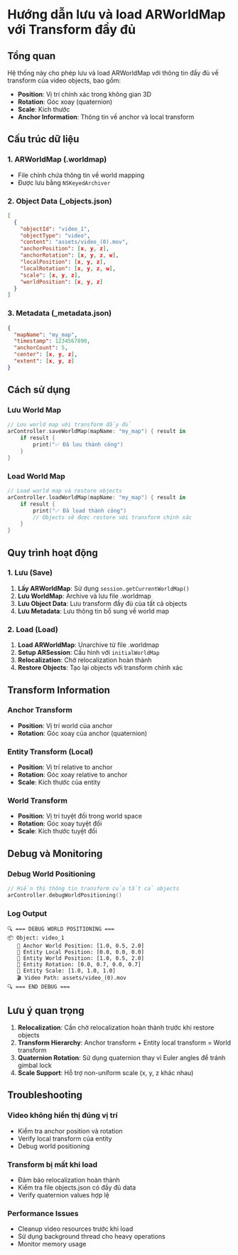 # Hướng dẫn lưu và load ARWorldMap với Transform đầy đủ

## Tổng quan

Hệ thống này cho phép lưu và load ARWorldMap với thông tin đầy đủ về transform của video objects, bao gồm:
- **Position**: Vị trí chính xác trong không gian 3D
- **Rotation**: Góc xoay (quaternion)
- **Scale**: Kích thước
- **Anchor Information**: Thông tin về anchor và local transform

## Cấu trúc dữ liệu

### 1. ARWorldMap (.worldmap)
- File chính chứa thông tin về world mapping
- Được lưu bằng `NSKeyedArchiver`

### 2. Object Data (_objects.json)
```json
[
  {
    "objectId": "video_1",
    "objectType": "video",
    "content": "assets/video_(0).mov",
    "anchorPosition": [x, y, z],
    "anchorRotation": [x, y, z, w],
    "localPosition": [x, y, z],
    "localRotation": [x, y, z, w],
    "scale": [x, y, z],
    "worldPosition": [x, y, z]
  }
]
```

### 3. Metadata (_metadata.json)
```json
{
  "mapName": "my_map",
  "timestamp": 1234567890,
  "anchorCount": 5,
  "center": [x, y, z],
  "extent": [x, y, z]
}
```

## Cách sử dụng

### Lưu World Map
```swift
// Lưu world map với transform đầy đủ
arController.saveWorldMap(mapName: "my_map") { result in
    if result {
        print("✅ Đã lưu thành công")
    }
}
```

### Load World Map
```swift
// Load world map và restore objects
arController.loadWorldMap(mapName: "my_map") { result in
    if result {
        print("✅ Đã load thành công")
        // Objects sẽ được restore với transform chính xác
    }
}
```

## Quy trình hoạt động

### 1. Lưu (Save)
1. **Lấy ARWorldMap**: Sử dụng `session.getCurrentWorldMap()`
2. **Lưu WorldMap**: Archive và lưu file .worldmap
3. **Lưu Object Data**: Lưu transform đầy đủ của tất cả objects
4. **Lưu Metadata**: Lưu thông tin bổ sung về world map

### 2. Load (Load)
1. **Load ARWorldMap**: Unarchive từ file .worldmap
2. **Setup ARSession**: Cấu hình với `initialWorldMap`
3. **Relocalization**: Chờ relocalization hoàn thành
4. **Restore Objects**: Tạo lại objects với transform chính xác

## Transform Information

### Anchor Transform
- **Position**: Vị trí world của anchor
- **Rotation**: Góc xoay của anchor (quaternion)

### Entity Transform (Local)
- **Position**: Vị trí relative to anchor
- **Rotation**: Góc xoay relative to anchor
- **Scale**: Kích thước của entity

### World Transform
- **Position**: Vị trí tuyệt đối trong world space
- **Rotation**: Góc xoay tuyệt đối
- **Scale**: Kích thước tuyệt đối

## Debug và Monitoring

### Debug World Positioning
```swift
// Hiển thị thông tin transform của tất cả objects
arController.debugWorldPositioning()
```

### Log Output
```
🔍 === DEBUG WORLD POSITIONING ===
📦 Object: video_1
   📍 Anchor World Position: [1.0, 0.5, 2.0]
   📍 Entity Local Position: [0.0, 0.0, 0.0]
   📍 Entity World Position: [1.0, 0.5, 2.0]
   🔄 Entity Rotation: [0.0, 0.7, 0.0, 0.7]
   📏 Entity Scale: [1.0, 1.0, 1.0]
   🎬 Video Path: assets/video_(0).mov
🔍 === END DEBUG ===
```

## Lưu ý quan trọng

1. **Relocalization**: Cần chờ relocalization hoàn thành trước khi restore objects
2. **Transform Hierarchy**: Anchor transform + Entity local transform = World transform
3. **Quaternion Rotation**: Sử dụng quaternion thay vì Euler angles để tránh gimbal lock
4. **Scale Support**: Hỗ trợ non-uniform scale (x, y, z khác nhau)

## Troubleshooting

### Video không hiển thị đúng vị trí
- Kiểm tra anchor position và rotation
- Verify local transform của entity
- Debug world positioning

### Transform bị mất khi load
- Đảm bảo relocalization hoàn thành
- Kiểm tra file objects.json có đầy đủ data
- Verify quaternion values hợp lệ

### Performance Issues
- Cleanup video resources trước khi load
- Sử dụng background thread cho heavy operations
- Monitor memory usage
